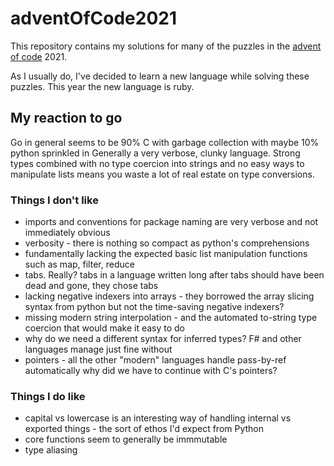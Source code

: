# adventOfCode2021

This repository contains my solutions for many of the puzzles in the [advent of code](https://adventofcode.com) 2021.

As I usually do, I've decided to learn a new language while solving these puzzles. This year the new language is ruby.

## My reaction to go

Go in general seems to be 90% C with garbage collection with maybe 10% python sprinkled in
Generally a very verbose, clunky language.
Strong types combined with no type coercion into strings and no easy ways to manipulate lists means you waste a lot of real estate on type conversions.

### Things I don't like

- imports and conventions for package naming are very verbose and not immediately obvious
- verbosity - there is nothing so compact as python's comprehensions
- fundamentally lacking the expected basic list manipulation functions such as map, filter, reduce
- tabs. Really? tabs in a language written long after tabs should have been dead and gone, they chose tabs
- lacking negative indexers into arrays - they borrowed the array slicing syntax from python but not the time-saving negative indexers?
- missing modern string interpolation - and the automated to-string type coercion that would make it easy to do
- why do we need a different syntax for inferred types? F# and other languages manage just fine without
- pointers - all the other "modern" languages handle pass-by-ref automatically why did we have to continue with C's pointers?

### Things I do like

- capital vs lowercase is an interesting way of handling internal vs exported things - the sort of ethos I'd expect from Python
- core functions seem to generally be immmutable
- type aliasing
